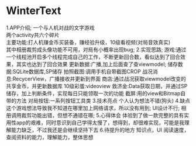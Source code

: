 # WinterText
1.APP介绍;
一个与人机对战的文字游戏  
两个activity共六个碎片  
主要功能:打人机赚金币买装备，赚经验升级，10级看视频(对局音效真实)  
其中相册裁剪成头像功能不可用，对局有小概率出现bug;
2.实现思路;
游戏:通过一个线程池开启多个线程完成自己的工作，不断更新回合数，看似达到了回合效果，其实也达到了回合效果
更新数据:广播,加上后面查了查viewmodel;
储存数据:SQLite数据库,SP储存
拍照截图:调用手机自带截图CROP
战况消息:RecycerView，广播接收并更新到界面
商店:通过战况获取viewmodel改变的共享金币，并更新数据库
10级彩蛋:videoview
救济金:Data获取日期，并通过SP储存，加上判断条件，实现每日只能领取一次的功能
截屏:用的view和Bitmap自带的方法
对局按钮:一系列按钮工具类
3.技术亮点
个人认为想法不错(狗头)
4.缺点
这个游戏想法导致我不知道在哪里加上网络请求，所以没有用到;
UI设计不行;
相册调用裁剪功能出错，但想不通错在哪;
5.心得体会
体验到了做一款完整的具有实用性app的艰难，同时意识到自己学得太慢了，想得到，却很难实现，可能是我理解能力缺乏，不过我还是会继续坚持下去
6.待提升的地方
知识点，UI
阅读速度，查阅资料的能力，理解能力，整体思想
